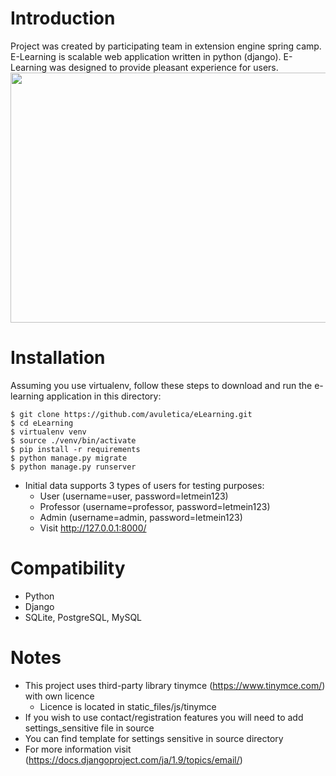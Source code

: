 ﻿# Introduction
Project was created by participating team in extension engine spring camp.
E-Learning is scalable web application written in python (django).
E-Learning was designed to provide pleasant experience for users.
<img src="https://github.com/Bcoolie/eLearning/blob/master/users/static_in_users/static_files/img/home-sample.png" width="720" height="400">
# Installation
Assuming you use virtualenv, follow these steps to download and run the
e-learning application in this directory:

    $ git clone https://github.com/avuletica/eLearning.git
    $ cd eLearning
    $ virtualenv venv
    $ source ./venv/bin/activate
    $ pip install -r requirements
    $ python manage.py migrate
    $ python manage.py runserver

* Initial data supports 3 types of users for testing purposes:
    * User (username=user, password=letmein123)
    * Professor (username=professor, password=letmein123)
    * Admin (username=admin, password=letmein123)
    * Visit http://127.0.0.1:8000/

# Compatibility
* Python
* Django
* SQLite, PostgreSQL, MySQL

# Notes
* This project uses third-party library tinymce (https://www.tinymce.com/) with own licence
    * Licence is located in static_files/js/tinymce
* If you wish to use contact/registration features you will need to add settings_sensitive file in source
*	You can find template for settings sensitive in source directory
*	For more information visit (https://docs.djangoproject.com/ja/1.9/topics/email/)
